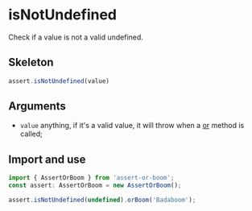 # isNotUndefined

Check if a value is not a valid undefined.

## Skeleton

```ts
assert.isNotUndefined(value)
```

## Arguments

- `value` anything, if it's a valid value, it will throw when a [or](../or.md) method is called;

## Import and use

```ts
import { AssertOrBoom } from 'assert-or-boom';
const assert: AssertOrBoom = new AssertOrBoom();

assert.isNotUndefined(undefined).orBoom('Badaboom');
```
